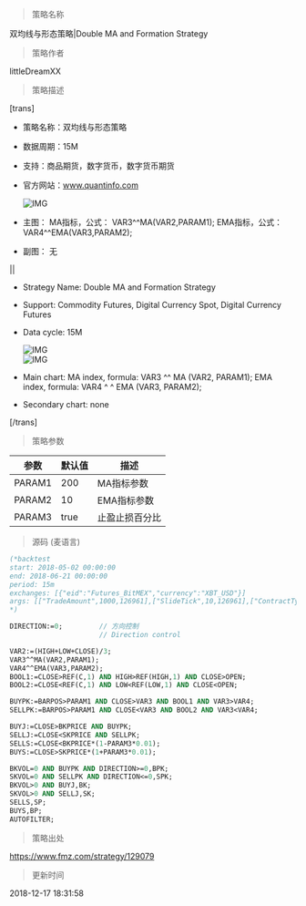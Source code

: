 
> 策略名称

双均线与形态策略|Double MA and Formation Strategy

> 策略作者

littleDreamXX

> 策略描述

[trans]
- 策略名称：双均线与形态策略
- 数据周期：15M
- 支持：商品期货，数字货币，数字货币期货
- 官方网站：www.quantinfo.com

  ![IMG](https://www.fmz.com/upload/asset/cf5ac5fdf4f33ed438ed4498e1a7b142.png) 

- 主图：
  MA指标，公式：  VAR3^^MA(VAR2,PARAM1);
  EMA指标，公式：VAR4^^EMA(VAR3,PARAM2);

- 副图：
  无

||

- Strategy Name: Double MA and Formation Strategy
- Support: Commodity Futures, Digital Currency Spot, Digital Currency Futures 
- Data cycle: 15M

  ![IMG](https://www.fmz.com/upload/asset/a11b6dffb660edef84c785a9d1d88f87.png)  
  ![IMG](https://www.fmz.com/upload/asset/c2498b876b57cce1e887fa052ac8a298.png) 

- Main chart:
  MA index, formula: VAR3 ^^ MA (VAR2, PARAM1);
  EMA index, formula: VAR4 ^ ^ EMA (VAR3, PARAM2);
- Secondary chart:
  none

[/trans]

> 策略参数



|参数|默认值|描述|
|----|----|----|
|PARAM1|200|MA指标参数|MA index parameter|
|PARAM2|10|EMA指标参数|EMA index parameter|
|PARAM3|true|止盈止损百分比|take profit percentage and stop loss percentage|


> 源码 (麦语言)

``` pascal
(*backtest
start: 2018-05-02 00:00:00
end: 2018-06-21 00:00:00
period: 15m
exchanges: [{"eid":"Futures_BitMEX","currency":"XBT_USD"}]
args: [["TradeAmount",1000,126961],["SlideTick",10,126961],["ContractType","XBTUSD",126961]]
*)

DIRECTION:=0;         // 方向控制
                      // Direction control

VAR2:=(HIGH+LOW+CLOSE)/3;
VAR3^^MA(VAR2,PARAM1);
VAR4^^EMA(VAR3,PARAM2);
BOOL1:=CLOSE>REF(C,1) AND HIGH>REF(HIGH,1) AND CLOSE>OPEN;
BOOL2:=CLOSE<REF(C,1) AND LOW<REF(LOW,1) AND CLOSE<OPEN;

BUYPK:=BARPOS>PARAM1 AND CLOSE>VAR3 AND BOOL1 AND VAR3>VAR4;
SELLPK:=BARPOS>PARAM1 AND CLOSE<VAR3 AND BOOL2 AND VAR3<VAR4;

BUYJ:=CLOSE>BKPRICE AND BUYPK;
SELLJ:=CLOSE<SKPRICE AND SELLPK;
SELLS:=CLOSE<BKPRICE*(1-PARAM3*0.01);
BUYS:=CLOSE>SKPRICE*(1+PARAM3*0.01);

BKVOL=0 AND BUYPK AND DIRECTION>=0,BPK;
SKVOL=0 AND SELLPK AND DIRECTION<=0,SPK;
BKVOL>0 AND BUYJ,BK;
SKVOL>0 AND SELLJ,SK;
SELLS,SP;
BUYS,BP;
AUTOFILTER;
```

> 策略出处

https://www.fmz.com/strategy/129079

> 更新时间

2018-12-17 18:31:58
